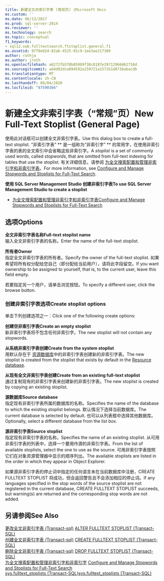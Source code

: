 ```yaml
---
title: 新建全文非索引字表 (常规页) |Microsoft Docs
ms.custom: ''
ms.date: 06/13/2017
ms.prod: sql-server-2014
ms.reviewer: ''
ms.technology: search
ms.topic: conceptual
f1_keywords:
- sql12.swb.fulltextsearch.ftstoplist.general.f1
ms.assetid: 97f8e82d-82ab-4525-91c9-1ee3ae217309
author: rothja
ms.author: jroth
ms.openlocfilehash: a6272fb570b85989f38c8187e29712966862710d
ms.sourcegitcommit: ad4d92dce894592a259721a1571b1d8736abacdb
ms.translationtype: MT
ms.contentlocale: zh-CN
ms.lasthandoff: 08/04/2020
ms.locfileid: "87590366"
---
```

# <a name="new-full-text-stoplist-general-page"></a><span data-ttu-id="516e9-102">新建全文非索引字表（“常规”页）</span><span class="sxs-lookup"><span data-stu-id="516e9-102">New Full-Text Stoplist (General Page)</span></span>
  <span data-ttu-id="516e9-103">使用此对话框可以创建全文非索引字表。</span><span class="sxs-lookup"><span data-stu-id="516e9-103">Use this dialog box to create a full-text stoplist.</span></span> <span data-ttu-id="516e9-104">“非索引字表” \*\* 是一组称为“非索引字” \*\* 的常用字，在使用非索引字表的表的全文索引中会省略这些非索引字。</span><span class="sxs-lookup"><span data-stu-id="516e9-104">A *stoplist* is a set of commonly used words, called *stopwords*, that are omitted from full-text indexing for tables that use the stoplist.</span></span> <span data-ttu-id="516e9-105">有关详细信息，请参阅 [为全文搜索配置和管理非索引字和非索引字表](../relational-databases/search/full-text-search.md)。</span><span class="sxs-lookup"><span data-stu-id="516e9-105">For more information, see [Configure and Manage Stopwords and Stoplists for Full-Text Search](../relational-databases/search/full-text-search.md).</span></span>  
  
 <span data-ttu-id="516e9-106">**使用 SQL Server Management Studio 创建非索引字表**</span><span class="sxs-lookup"><span data-stu-id="516e9-106">**To use SQL Server Management Studio to create a stoplist**</span></span>  
  
-   [<span data-ttu-id="516e9-107">为全文搜索配置和管理非索引字和非索引字表</span><span class="sxs-lookup"><span data-stu-id="516e9-107">Configure and Manage Stopwords and Stoplists for Full-Text Search</span></span>](../relational-databases/search/full-text-search.md)  
  
## <a name="options"></a><span data-ttu-id="516e9-108">选项</span><span class="sxs-lookup"><span data-stu-id="516e9-108">Options</span></span>  
 <span data-ttu-id="516e9-109">**全文非索引字表名称**</span><span class="sxs-lookup"><span data-stu-id="516e9-109">**Full-text stoplist name**</span></span>  
 <span data-ttu-id="516e9-110">输入全文非索引字表的名称。</span><span class="sxs-lookup"><span data-stu-id="516e9-110">Enter the name of the full-text stoplist.</span></span>  
  
 <span data-ttu-id="516e9-111">**所有者**</span><span class="sxs-lookup"><span data-stu-id="516e9-111">**Owner**</span></span>  
 <span data-ttu-id="516e9-112">指定全文非索引字表的所有者。</span><span class="sxs-lookup"><span data-stu-id="516e9-112">Specify the owner of the full-text stoplist.</span></span> <span data-ttu-id="516e9-113">如果希望将所有权分配给您自己（即分配给当前用户），请将此字段留空。</span><span class="sxs-lookup"><span data-stu-id="516e9-113">If you want ownership to be assigned to yourself, that is, to the current user, leave this field empty.</span></span>  
  
 <span data-ttu-id="516e9-114">若要指定另一个用户，请单击浏览按钮。</span><span class="sxs-lookup"><span data-stu-id="516e9-114">To specify a different user, click the browse button.</span></span>  
  
### <a name="create-stoplist-options"></a><span data-ttu-id="516e9-115">创建非索引字表选项</span><span class="sxs-lookup"><span data-stu-id="516e9-115">Create stoplist options</span></span>  
 <span data-ttu-id="516e9-116">单击下列创建选项之一：</span><span class="sxs-lookup"><span data-stu-id="516e9-116">Click one of the following create options:</span></span>  
  
 <span data-ttu-id="516e9-117">**创建空非索引字表**</span><span class="sxs-lookup"><span data-stu-id="516e9-117">**Create an empty stoplist**</span></span>  
 <span data-ttu-id="516e9-118">新非索引字表将不包含任何非索引字。</span><span class="sxs-lookup"><span data-stu-id="516e9-118">The new stoplist will not contain any stopwords.</span></span>  
  
 <span data-ttu-id="516e9-119">**从系统非索引字表创建**</span><span class="sxs-lookup"><span data-stu-id="516e9-119">**Create from the system stoplist**</span></span>  
 <span data-ttu-id="516e9-120">用默认存在于 [资源数据库](../relational-databases/databases/resource-database.md)中的非索引字表创建新的非索引字表。</span><span class="sxs-lookup"><span data-stu-id="516e9-120">The new stoplist is created from the stoplist that exists by default in the [Resource database](../relational-databases/databases/resource-database.md).</span></span>  
  
 <span data-ttu-id="516e9-121">**从现有全文非索引字表创建**</span><span class="sxs-lookup"><span data-stu-id="516e9-121">**Create from an existing full-text stoplist**</span></span>  
 <span data-ttu-id="516e9-122">通过复制现有的非索引字表来创建新的非索引字表。</span><span class="sxs-lookup"><span data-stu-id="516e9-122">The new stoplist is created by copying an existing stoplist.</span></span>  
  
 <span data-ttu-id="516e9-123">**源数据库**</span><span class="sxs-lookup"><span data-stu-id="516e9-123">**Source database**</span></span>  
 <span data-ttu-id="516e9-124">指定现有非索引字表所属的数据库的名称。</span><span class="sxs-lookup"><span data-stu-id="516e9-124">Specifies the name of the database to which the existing stoplist belongs.</span></span> <span data-ttu-id="516e9-125">默认情况下选择当前数据库。</span><span class="sxs-lookup"><span data-stu-id="516e9-125">The current database is selected by default.</span></span> <span data-ttu-id="516e9-126">也可以从列表框中选择其他数据库。</span><span class="sxs-lookup"><span data-stu-id="516e9-126">Optionally, select a different database from the list box.</span></span>  
  
 <span data-ttu-id="516e9-127">**源非索引字表**</span><span class="sxs-lookup"><span data-stu-id="516e9-127">**Source stoplist**</span></span>  
 <span data-ttu-id="516e9-128">指定现有非索引字表的名称。</span><span class="sxs-lookup"><span data-stu-id="516e9-128">Specifies the name of an existing stoplist.</span></span> <span data-ttu-id="516e9-129">从可用非索引字表的列表中，选择一个要用作源的非索引字表。</span><span class="sxs-lookup"><span data-stu-id="516e9-129">From the list of available stoplists, select the one to use as the source.</span></span> <span data-ttu-id="516e9-130">可用非索引字表按照它们在对象资源管理器中显示的顺序列出。</span><span class="sxs-lookup"><span data-stu-id="516e9-130">The available stoplists are listed in the order in which they appear in Object Explorer.</span></span>  
  
 <span data-ttu-id="516e9-131">如果源非索引字表的停止词中指定的任何语言未在当前数据库中注册，CREATE FULLTEXT STOPLIST 将成功，但会返回警告且不会添加相应的停止词。</span><span class="sxs-lookup"><span data-stu-id="516e9-131">If any languages specified in the stop words of the source stoplist are not registered in the current database, CREATE FULLTEXT STOPLIST succeeds, but warning(s) are returned and the corresponding stop words are not added.</span></span>  
  
## <a name="see-also"></a><span data-ttu-id="516e9-132">另请参阅</span><span class="sxs-lookup"><span data-stu-id="516e9-132">See Also</span></span>  
 <span data-ttu-id="516e9-133">[更改全文非索引字表 &#40;Transact-sql&#41;](/sql/t-sql/statements/alter-fulltext-stoplist-transact-sql) </span><span class="sxs-lookup"><span data-stu-id="516e9-133">[ALTER FULLTEXT STOPLIST &#40;Transact-SQL&#41;](/sql/t-sql/statements/alter-fulltext-stoplist-transact-sql) </span></span>  
 <span data-ttu-id="516e9-134">[创建全文非索引字表 &#40;Transact-sql&#41;](/sql/t-sql/statements/create-fulltext-stoplist-transact-sql) </span><span class="sxs-lookup"><span data-stu-id="516e9-134">[CREATE FULLTEXT STOPLIST &#40;Transact-SQL&#41;](/sql/t-sql/statements/create-fulltext-stoplist-transact-sql) </span></span>  
 <span data-ttu-id="516e9-135">[删除全文非索引字表 &#40;Transact-sql&#41;](/sql/t-sql/statements/drop-fulltext-stoplist-transact-sql) </span><span class="sxs-lookup"><span data-stu-id="516e9-135">[DROP FULLTEXT STOPLIST &#40;Transact-SQL&#41;](/sql/t-sql/statements/drop-fulltext-stoplist-transact-sql) </span></span>  
 <span data-ttu-id="516e9-136">[为全文搜索配置和管理非索引字和非索引字](../relational-databases/search/full-text-search.md) </span><span class="sxs-lookup"><span data-stu-id="516e9-136">[Configure and Manage Stopwords and Stoplists for Full-Text Search](../relational-databases/search/full-text-search.md) </span></span>  
 [<span data-ttu-id="516e9-137">sys.fulltext_stoplists (Transact-SQL)</span><span class="sxs-lookup"><span data-stu-id="516e9-137">sys.fulltext_stoplists &#40;Transact-SQL&#41;</span></span>](/sql/relational-databases/system-catalog-views/sys-fulltext-stoplists-transact-sql)  
  
  
